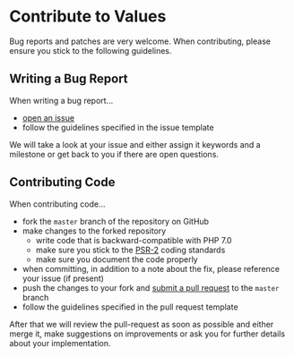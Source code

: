 # Contribute to Values

Bug reports and patches are very welcome. When contributing, please ensure you stick to the following guidelines.

## Writing a Bug Report

When writing a bug report...

* [open an issue](https://github.com/felixarntz/values/issues/new)
* follow the guidelines specified in the issue template

We will take a look at your issue and either assign it keywords and a milestone or get back to you if there are open questions.

## Contributing Code

When contributing code...

* fork the `master` branch of the repository on GitHub
* make changes to the forked repository
    * write code that is backward-compatible with PHP 7.0
    * make sure you stick to the [PSR-2](https://www.php-fig.org/psr/psr-2/) coding standards
    * make sure you document the code properly
* when committing, in addition to a note about the fix, please reference your issue (if present)
* push the changes to your fork and [submit a pull request](https://github.com/felixarntz/values/compare) to the `master` branch
* follow the guidelines specified in the pull request template

After that we will review the pull-request as soon as possible and either merge it, make suggestions on improvements or ask you for further details about your implementation.
